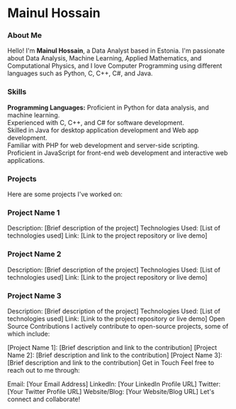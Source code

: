 <h1>Mainul Hossain</h1>

<h3>About Me</h3>
Hello! I'm <b>Mainul Hossain</b>, a Data Analyst based in Estonia. I'm passionate about Data Analysis, Machine Learning, Applied Mathematics, and Computational Physics, and I love Computer Programming using different languages such as Python, C, C++, C#, and Java.

<h3>Skills</h3>
<b>Programming Languages:</b> 
Proficient in Python for data analysis, and machine learning. </br>
Experienced with C, C++, and C# for software development. </br>
Skilled in Java for desktop application development and Web app development. </br>
Familiar with PHP for web development and server-side scripting. </br>
Proficient in JavaScript for front-end web development and interactive web applications. </br>

<h3>Projects</h3>
Here are some projects I've worked on:

<h3>Project Name 1</h3>
Description: [Brief description of the project]
Technologies Used: [List of technologies used]
Link: [Link to the project repository or live demo]
<h3>Project Name 2</h3>
Description: [Brief description of the project]
Technologies Used: [List of technologies used]
Link: [Link to the project repository or live demo]
<h3>Project Name 3</h3>
Description: [Brief description of the project]
Technologies Used: [List of technologies used]
Link: [Link to the project repository or live demo]
Open Source Contributions
I actively contribute to open-source projects, some of which include:

[Project Name 1]: [Brief description and link to the contribution]
[Project Name 2]: [Brief description and link to the contribution]
[Project Name 3]: [Brief description and link to the contribution]
Get in Touch
Feel free to reach out to me through:

Email: [Your Email Address]
LinkedIn: [Your LinkedIn Profile URL]
Twitter: [Your Twitter Profile URL]
Website/Blog: [Your Website/Blog URL]
Let's connect and collaborate!

